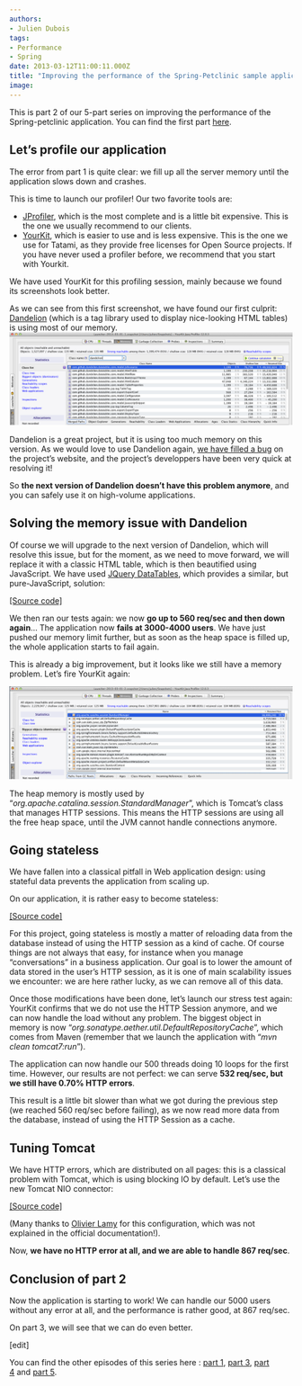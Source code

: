 ```yaml
---
authors:
- Julien Dubois
tags:
- Performance
- Spring
date: 2013-03-12T11:00:11.000Z
title: "Improving the performance of the Spring-Petclinic sample application (part 2 of 5)"
image: 
---
```


This is part 2 of our 5-part series on improving the performance of the Spring-petclinic application. You can find the first part [here](http://blog.ippon.fr/2013/03/11/improving-the-performance-of-the-spring-petclinic-sample-application-part-1-of-5/).

## Let’s profile our application

The error from part 1 is quite clear: we fill up all the server memory until the application slows down and crashes.

This is time to launch our profiler! Our two favorite tools are:

- [JProfiler](http://www.ej-technologies.com/products/jprofiler/overview.html), which is the most complete and is a little bit expensive. This is the one we usually recommend to our clients.
- [YourKit](http://www.yourkit.com/), which is easier to use and is less expensive. This is the one we use for Tatami, as they provide free licenses for Open Source projects. If you have never used a profiler before, we recommend that you start with Yourkit.

We have used YourKit for this profiling session, mainly because we found its screenshots look better.

As we can see from this first screenshot, we have found our first culprit: [Dandelion](http://dandelion.github.com/datatables/) (which is a tag library used to display nice-looking HTML tables) is using most of our memory.
![](https://raw.githubusercontent.com/ippontech/blog-usa/master/images/2016/12/screenshot_1.png)

Dandelion is a great project, but it is using too much memory on this version. As we would love to use Dandelion again, [we have filled a bug](https://github.com/dandelion/issues/issues/34) on the project’s website, and the project’s developpers have been very quick at resolving it!

So **the next version of Dandelion doesn’t have this problem anymore**, and you can safely use it on high-volume applications.

## Solving the memory issue with Dandelion

Of course we will upgrade to the next version of Dandelion, which will resolve this issue, but for the moment, as we need to move forward, we will replace it with a classic HTML table, which is then beautified using JavaScript. We have used [JQuery DataTables](http://www.datatables.net/), which provides a similar, but pure-JavaScript, solution:

[[Source code]](https://github.com/jdubois/spring-petclinic/commit/b2d628354f327006650506bd531213bd7f3130a2)

We then ran our tests again: we now **go up to 560 req/sec and then down again**… The application now **fails at 3000-4000 users**. We have just pushed our memory limit further, but as soon as the heap space is filled up, the whole application starts to fail again.

This is already a big improvement, but it looks like we still have a memory problem. Let’s fire YourKit again:

![](https://raw.githubusercontent.com/ippontech/blog-usa/master/images/2016/12/screenshot_2-1.png)

The heap memory is mostly used by “*org.apache.catalina.session.StandardManager*”, which is Tomcat’s class that manages HTTP sessions. This means the HTTP sessions are using all the free heap space, until the JVM cannot handle connections anymore.

## Going stateless

We have fallen into a classical pitfall in Web application design: using stateful data prevents the application from scaling up.

On our application, it is rather easy to become stateless:

[[Source code]](https://github.com/jdubois/spring-petclinic/commit/32b14575c085c85ab4f2d0c3922a82cfd186bb52)

For this project, going stateless is mostly a matter of reloading data from the database instead of using the HTTP session as a kind of cache. Of course things are not always that easy, for instance when you manage “conversations” in a business application. Our goal is to lower the amount of data stored in the user’s HTTP session, as it is one of main scalability issues we encounter: we are here rather lucky, as we can remove all of this data.

Once those modifications have been done, let’s launch our stress test again: YourKit confirms that we do not use the HTTP Session anymore, and we can now handle the load without any problem. The biggest object in memory is now “*org.sonatype.aether.util.DefaultRepositoryCache*”, which comes from Maven (remember that we launch the application with “*mvn clean tomcat7:run*”).

The application can now handle our 500 threads doing 10 loops for the first time. However, our results are not perfect: we can serve **532 req/sec, but we still have 0.70% HTTP errors**.

This result is a little bit slower than what we got during the previous step (we reached 560 req/sec before failing), as we now read more data from the database, instead of using the HTTP Session as a cache.

## Tuning Tomcat

We have HTTP errors, which are distributed on all pages: this is a classical problem with Tomcat, which is using blocking IO by default. Let’s use the new Tomcat NIO connector:

[[Source code]](https://github.com/jdubois/spring-petclinic/commit/3388f317f46bfc2a0c9e6c42a7d84a4aa90a197f)

(Many thanks to [Olivier Lamy](https://twitter.com/olamy/status/306140401901899778) for this configuration, which was not explained in the official documentation!).

Now, **we have no HTTP error at all, and we are able to handle 867 req/sec**.

## Conclusion of part 2

Now the application is starting to work! We can handle our 5000 users without any error at all, and the performance is rather good, at 867 req/sec.

On part 3, we will see that we can do even better.

[edit]

You can find the other episodes of this series here : [part 1](http://blog.ippon.fr/?p=7496), [part 3](http://blog.ippon.fr/?p=7512), [part 4](http://blog.ippon.fr/?p=7520) and [part 5](http://blog.ippon.fr/?p=7527).
